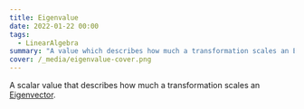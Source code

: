 ```yaml
---
title: Eigenvalue
date: 2022-01-22 00:00
tags:
  - LinearAlgebra
summary: "A value which describes how much a transformation scales an Eigenvector"
cover: /_media/eigenvalue-cover.png
---
```


A scalar value that describes how much a transformation scales an [Eigenvector](eigenvector.md).
